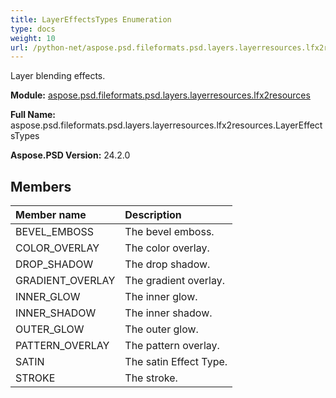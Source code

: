 ```yaml
---
title: LayerEffectsTypes Enumeration
type: docs
weight: 10
url: /python-net/aspose.psd.fileformats.psd.layers.layerresources.lfx2resources/layereffectstypes/
---
```


Layer blending effects.

**Module:** [aspose.psd.fileformats.psd.layers.layerresources.lfx2resources](/psd/python-net/aspose.psd.fileformats.psd.layers.layerresources.lfx2resources/)

**Full Name:** aspose.psd.fileformats.psd.layers.layerresources.lfx2resources.LayerEffectsTypes

**Aspose.PSD Version:** 24.2.0

## **Members**
| **Member name** | **Description** |
| :- | :- |
| BEVEL_EMBOSS | The bevel emboss. |
| COLOR_OVERLAY | The color overlay. |
| DROP_SHADOW | The drop shadow. |
| GRADIENT_OVERLAY | The gradient overlay. |
| INNER_GLOW | The inner glow. |
| INNER_SHADOW | The inner shadow. |
| OUTER_GLOW | The outer glow. |
| PATTERN_OVERLAY | The pattern overlay. |
| SATIN | The satin Effect Type. |
| STROKE | The stroke. |
